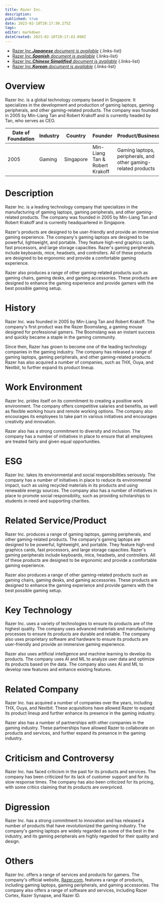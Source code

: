 ```yaml
---
title: Razer Inc.
description: 
published: true
date: 2023-02-10T20:17:50.275Z
tags: 
editor: markdown
dateCreated: 2023-02-10T20:17:43.090Z
---
```


- [Razer Inc.***Japanese** document is available*](/ja/Knowledge-base/Dictionary/Company/razer-inc-)
{.links-list}
- [Razer Inc.***Spanish** document is available*](/es/Knowledge-base/Dictionary/Company/razer-inc-)
{.links-list}
- [Razer Inc.***Chinese Simplified** document is available*](/zh/Knowledge-base/Dictionary/Company/razer-inc-)
{.links-list}
- [Razer Inc.***Korean** document is available*](/ko/Knowledge-base/Dictionary/Company/razer-inc-)
{.links-list}


# Overview

Razer Inc. is a global technology company based in Singapore. It specializes in the development and production of gaming laptops, gaming peripherals, and other gaming-related products. The company was founded in 2005 by Min-Liang Tan and Robert Krakoff and is currently headed by Tan, who serves as CEO.

| Date of Foundation | Industry | Country | Founder | Product/Business | Number of Employees | Location of Headquarters | Company Website |
|-------------------|---------|--------|--------|------------------|--------------------|------------------------|------------------|
| 2005              | Gaming  | Singapore | Min-Liang Tan & Robert Krakoff | Gaming laptops, peripherals, and other gaming-related products | 2,000 | Singapore | [Razer Inc.](https://www.razer.com/) |

# Description

Razer Inc. is a leading technology company that specializes in the manufacturing of gaming laptops, gaming peripherals, and other gaming-related products. The company was founded in 2005 by Min-Liang Tan and Robert Krakoff and is currently headquartered in Singapore.

Razer's products are designed to be user-friendly and provide an immersive gaming experience. The company's gaming laptops are designed to be powerful, lightweight, and portable. They feature high-end graphics cards, fast processors, and large storage capacities. Razer's gaming peripherals include keyboards, mice, headsets, and controllers. All of these products are designed to be ergonomic and provide a comfortable gaming experience.

Razer also produces a range of other gaming-related products such as gaming chairs, gaming desks, and gaming accessories. These products are designed to enhance the gaming experience and provide gamers with the best possible gaming setup.

# History

Razer Inc. was founded in 2005 by Min-Liang Tan and Robert Krakoff. The company's first product was the Razer Boomslang, a gaming mouse designed for professional gamers. The Boomslang was an instant success and quickly became a staple in the gaming community.

Since then, Razer has grown to become one of the leading technology companies in the gaming industry. The company has released a range of gaming laptops, gaming peripherals, and other gaming-related products. Razer has also acquired a number of companies, such as THX, Ouya, and Nextbit, to further expand its product lineup.

# Work Environment

Razer Inc. prides itself on its commitment to creating a positive work environment. The company offers competitive salaries and benefits, as well as flexible working hours and remote working options. The company also encourages its employees to take part in various initiatives and encourages creativity and innovation.

Razer also has a strong commitment to diversity and inclusion. The company has a number of initiatives in place to ensure that all employees are treated fairly and given equal opportunities.

# ESG

Razer Inc. takes its environmental and social responsibilities seriously. The company has a number of initiatives in place to reduce its environmental impact, such as using recycled materials in its products and using renewable energy sources. The company also has a number of initiatives in place to promote social responsibility, such as providing scholarships to students in need and supporting charities.

# Related Service/Product

Razer Inc. produces a range of gaming laptops, gaming peripherals, and other gaming-related products. The company's gaming laptops are designed to be powerful, lightweight, and portable. They feature high-end graphics cards, fast processors, and large storage capacities. Razer's gaming peripherals include keyboards, mice, headsets, and controllers. All of these products are designed to be ergonomic and provide a comfortable gaming experience.

Razer also produces a range of other gaming-related products such as gaming chairs, gaming desks, and gaming accessories. These products are designed to enhance the gaming experience and provide gamers with the best possible gaming setup.

# Key Technology

Razer Inc. uses a variety of technologies to ensure its products are of the highest quality. The company uses advanced materials and manufacturing processes to ensure its products are durable and reliable. The company also uses proprietary software and hardware to ensure its products are user-friendly and provide an immersive gaming experience.

Razer also uses artificial intelligence and machine learning to develop its products. The company uses AI and ML to analyze user data and optimize its products based on the data. The company also uses AI and ML to develop new features and enhance existing features.

# Related Company

Razer Inc. has acquired a number of companies over the years, including THX, Ouya, and Nextbit. These acquisitions have allowed Razer to expand its product lineup and further enhance its presence in the gaming industry.

Razer also has a number of partnerships with other companies in the gaming industry. These partnerships have allowed Razer to collaborate on products and services, and further expand its presence in the gaming industry.

# Criticism and Controversy

Razer Inc. has faced criticism in the past for its products and services. The company has been criticized for its lack of customer support and for its slow response times. The company has also been criticized for its pricing, with some critics claiming that its products are overpriced.

# Digression

Razer Inc. has a strong commitment to innovation and has released a number of products that have revolutionized the gaming industry. The company's gaming laptops are widely regarded as some of the best in the industry, and its gaming peripherals are highly regarded for their quality and design.

# Others

Razer Inc. offers a range of services and products for gamers. The company's official website, [Razer.com](https://www.razer.com/), features a range of products, including gaming laptops, gaming peripherals, and gaming accessories. The company also offers a range of software and services, including Razer Cortex, Razer Synapse, and Razer ID.